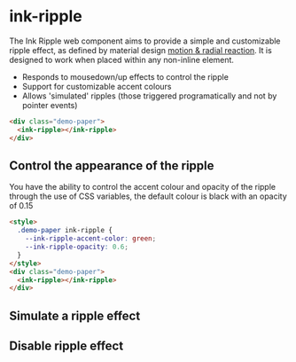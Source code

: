 # ink-ripple

The Ink Ripple web component aims to provide a simple and customizable ripple effect, as defined by material design [motion & radial reaction](https://material.io/guidelines/motion/choreography.html#choreography-radial-reaction). It is designed to work when placed within any non-inline element.

- Responds to mousedown/up effects to control the ripple
- Support for customizable accent colours
- Allows 'simulated' ripples (those triggered programatically and not by pointer events)

<!--
```
<custom-element-demo>
  <template>
    <link rel="stylesheet" href="demo/styles.css">
    <script src="../webcomponentsjs/webcomponents-lite.js"></script>
    <script src="ink-ripple.js"></script>
    <next-code-block></next-code-block>
  </template>
</custom-element-demo>
```
-->
```html
<div class="demo-paper">
  <ink-ripple></ink-ripple>
</div>
```


## Control the appearance of the ripple

You have the ability to control the accent colour and opacity of the ripple through the use of CSS variables, the default colour is black with an opacity of 0.15

<!--
```
<custom-element-demo>
  <template>
    <link rel="stylesheet" href="demo/styles.css">
    <script src="../webcomponentsjs/webcomponents-lite.js"></script>
    <script src="ink-ripple.js"></script>
    <next-code-block></next-code-block>
  </template>
</custom-element-demo>
```
-->
```html
<style>
  .demo-paper ink-ripple {
    --ink-ripple-accent-color: green;
    --ink-ripple-opacity: 0.6;
  }
</style>
<div class="demo-paper">
  <ink-ripple></ink-ripple>
</div>
```

## Simulate a ripple effect

## Disable  ripple effect